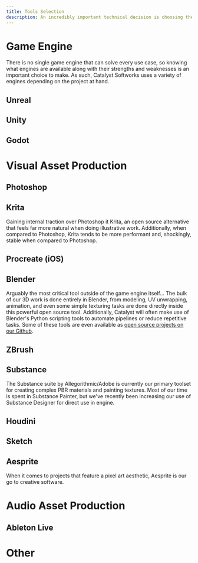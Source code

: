 ```yaml
---
title: Tools Selection
description: An incredibly important technical decision is choosing the right tool(s) for the job. This article outlines Catalyst's internal toolset along with our opinions of these tools.
---
```


# Game Engine

There is no single game engine that can solve every use case, so knowing what engines are available along with their strengths and weaknesses is an important choice to make. As such, Catalyst Softworks uses a variety of engines depending on the project at hand.

## Unreal

## Unity

## Godot

# Visual Asset Production

## Photoshop

## Krita

Gaining internal traction over Photoshop it Krita, an open source alternative that feels far more natural when doing illustrative work. Additionally, when compared to Photoshop, Krita tends to be more performant and, shockingly, stable when compared to Photoshop.

## Procreate (iOS)

## Blender

Arguably the most critical tool outside of the game engine itself... The bulk of our 3D work is done entirely in Blender, from modeling, UV unwrapping, animation, and even some simple texturing tasks are done directly inside this powerful open source tool. Additionally, Catalyst will often make use of Blender's Python scripting tools to automate pipelines or reduce repetitive tasks. Some of these tools are even available as [open source projects on our Github](https://github.com/catalystsoftworks).

## ZBrush



## Substance

The Substance suite by Allegorithmic/Adobe is currently our primary toolset for creating complex PBR materials and painting textures. Most of our time is spent in Substance Painter, but we've recently been increasing our use of Substance Designer for direct use in engine.

## Houdini

## Sketch

## Aesprite

When it comes to projects that feature a pixel art aesthetic, Aesprite is our go to creative software.

# Audio Asset Production

## Ableton Live

# Other